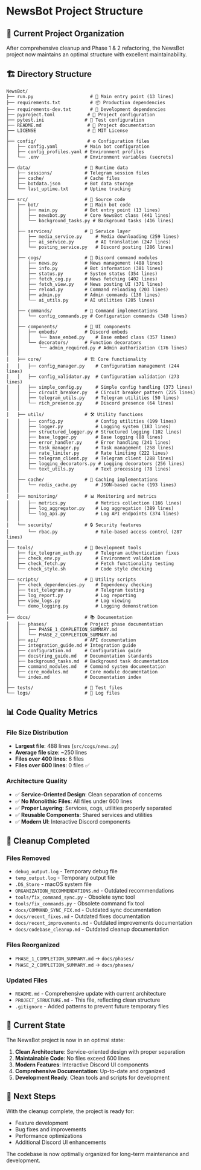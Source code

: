 # NewsBot Project Structure

## 📁 Current Project Organization

After comprehensive cleanup and Phase 1 & 2 refactoring, the NewsBot project now maintains an optimal structure with excellent maintainability.

## 🏗️ Directory Structure

```
NewsBot/
├── run.py                     # 🚀 Main entry point (13 lines)
├── requirements.txt           # 📦 Production dependencies
├── requirements-dev.txt       # 🔧 Development dependencies
├── pyproject.toml            # 🔧 Project configuration
├── pytest.ini               # 🧪 Test configuration
├── README.md                 # 📖 Project documentation
├── LICENSE                   # 📄 MIT License
│
├── config/                   # ⚙️ Configuration files
│   ├── config.yaml          # Main bot configuration
│   ├── config_profiles.yaml # Environment profiles
│   └── .env                 # Environment variables (secrets)
│
├── data/                    # 💾 Runtime data
│   ├── sessions/            # Telegram session files
│   ├── cache/               # Cache files
│   ├── botdata.json         # Bot data storage
│   └── last_uptime.txt      # Uptime tracking
│
├── src/                     # 📁 Source code
│   ├── bot/                 # 🤖 Main bot code
│   │   ├── main.py          # Bot entry point (13 lines)
│   │   ├── newsbot.py       # Core NewsBot class (441 lines)
│   │   └── background_tasks.py # Background tasks (416 lines)
│   │
│   ├── services/            # 🔧 Service layer
│   │   ├── media_service.py     # Media downloading (259 lines)
│   │   ├── ai_service.py        # AI translation (247 lines)
│   │   └── posting_service.py   # Discord posting (286 lines)
│   │
│   ├── cogs/                # 🔌 Discord command modules
│   │   ├── news.py          # News management (488 lines)
│   │   ├── info.py          # Bot information (381 lines)
│   │   ├── status.py        # System status (354 lines)
│   │   ├── fetch_cog.py     # News fetching (402 lines)
│   │   ├── fetch_view.py    # News posting UI (371 lines)
│   │   ├── reload.py        # Command reloading (203 lines)
│   │   ├── admin.py         # Admin commands (130 lines)
│   │   └── ai_utils.py      # AI utilities (205 lines)
│   │
│   ├── commands/            # 💬 Command implementations
│   │   └── config_commands.py # Configuration commands (340 lines)
│   │
│   ├── components/          # 🎨 UI components
│   │   ├── embeds/          # Discord embeds
│   │   │   └── base_embed.py    # Base embed class (357 lines)
│   │   └── decorators/      # Function decorators
│   │       └── admin_required.py # Admin authorization (176 lines)
│   │
│   ├── core/                # 🏗️ Core functionality
│   │   ├── config_manager.py    # Configuration management (244 lines)
│   │   ├── config_validator.py  # Configuration validation (273 lines)
│   │   ├── simple_config.py     # Simple config handling (373 lines)
│   │   ├── circuit_breaker.py   # Circuit breaker pattern (225 lines)
│   │   ├── telegram_utils.py    # Telegram utilities (50 lines)
│   │   └── rich_presence.py     # Discord presence (64 lines)
│   │
│   ├── utils/               # 🛠️ Utility functions
│   │   ├── config.py            # Config utilities (199 lines)
│   │   ├── logger.py            # Logging system (183 lines)
│   │   ├── structured_logger.py # Structured logging (102 lines)
│   │   ├── base_logger.py       # Base logging (88 lines)
│   │   ├── error_handler.py     # Error handling (241 lines)
│   │   ├── task_manager.py      # Task management (258 lines)
│   │   ├── rate_limiter.py      # Rate limiting (222 lines)
│   │   ├── telegram_client.py   # Telegram client (288 lines)
│   │   ├── logging_decorators.py # Logging decorators (256 lines)
│   │   └── text_utils.py        # Text processing (78 lines)
│   │
│   ├── cache/               # 💾 Caching implementations
│   │   └── redis_cache.py       # JSON-based cache (193 lines)
│   │
│   ├── monitoring/          # 📊 Monitoring and metrics
│   │   ├── metrics.py           # Metrics collection (166 lines)
│   │   ├── log_aggregator.py    # Log aggregation (389 lines)
│   │   └── log_api.py           # Log API endpoints (374 lines)
│   │
│   └── security/            # 🔒 Security features
│       └── rbac.py              # Role-based access control (287 lines)
│
├── tools/                   # 🔧 Development tools
│   ├── fix_telegram_auth.py     # Telegram authentication fixes
│   ├── check_env.py             # Environment validation
│   ├── check_fetch.py           # Fetch functionality testing
│   └── check_style.sh           # Code style checking
│
├── scripts/                 # 📜 Utility scripts
│   ├── check_dependencies.py    # Dependency checking
│   ├── test_telegram.py         # Telegram testing
│   ├── log_report.py            # Log reporting
│   ├── view_logs.py             # Log viewing
│   └── demo_logging.py          # Logging demonstration
│
├── docs/                    # 📚 Documentation
│   ├── phases/              # Project phase documentation
│   │   ├── PHASE_1_COMPLETION_SUMMARY.md
│   │   └── PHASE_2_COMPLETION_SUMMARY.md
│   ├── api/                 # API documentation
│   ├── integration_guide.md # Integration guide
│   ├── configuration.md     # Configuration guide
│   ├── docstring_guide.md   # Documentation standards
│   ├── background_tasks.md  # Background task documentation
│   ├── command_modules.md   # Command system documentation
│   ├── core_modules.md      # Core module documentation
│   └── index.md             # Documentation index
│
├── tests/                   # 🧪 Test files
└── logs/                    # 📝 Log files
```

## 📊 Code Quality Metrics

### File Size Distribution
- **Largest file**: 488 lines (`src/cogs/news.py`)
- **Average file size**: ~250 lines
- **Files over 400 lines**: 6 files
- **Files over 600 lines**: 0 files ✅

### Architecture Quality
- ✅ **Service-Oriented Design**: Clean separation of concerns
- ✅ **No Monolithic Files**: All files under 600 lines
- ✅ **Proper Layering**: Services, cogs, utilities properly separated
- ✅ **Reusable Components**: Shared services and utilities
- ✅ **Modern UI**: Interactive Discord components

## 🧹 Cleanup Completed

### Files Removed
- `debug_output.log` - Temporary debug file
- `temp_output.log` - Temporary output file
- `.DS_Store` - macOS system file
- `ORGANIZATION_RECOMMENDATIONS.md` - Outdated recommendations
- `tools/fix_command_sync.py` - Obsolete sync tool
- `tools/fix_commands.py` - Obsolete command fix tool
- `docs/COMMAND_SYNC_FIX.md` - Outdated sync documentation
- `docs/recent_fixes.md` - Outdated fixes documentation
- `docs/recent_improvements.md` - Outdated improvements documentation
- `docs/codebase_cleanup.md` - Outdated cleanup documentation

### Files Reorganized
- `PHASE_1_COMPLETION_SUMMARY.md` → `docs/phases/`
- `PHASE_2_COMPLETION_SUMMARY.md` → `docs/phases/`

### Updated Files
- `README.md` - Comprehensive update with current architecture
- `PROJECT_STRUCTURE.md` - This file, reflecting clean structure
- `.gitignore` - Added patterns to prevent future temporary files

## 🎯 Current State

The NewsBot project is now in an optimal state:

1. **Clean Architecture**: Service-oriented design with proper separation
2. **Maintainable Code**: No files exceed 600 lines
3. **Modern Features**: Interactive Discord UI components
4. **Comprehensive Documentation**: Up-to-date and organized
5. **Development Ready**: Clean tools and scripts for development

## 🚀 Next Steps

With the cleanup complete, the project is ready for:
- Feature development
- Bug fixes and improvements
- Performance optimizations
- Additional Discord UI enhancements

The codebase is now optimally organized for long-term maintenance and development. 